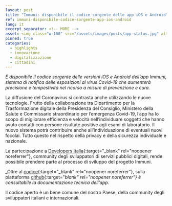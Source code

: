 ```yaml
---
layout: post
title: "Immuni: disponibile il codice sorgente delle app iOS e Android"
ref: immuni-disponibile-codice-sorgente-app-ios-android
lang: it
excerpt_separator: <!-- MORE -->
asset: <img class="w-100" src="/assets/images/posts/app-status.jpg" alt="Immuni disponibile il codice sorgente"/>
pinned: true
categories:
  - highlights
  - innovazione
  - digitalizzazione
  - cittadini
---
```


_È disponibile il codice sorgente delle versioni iOS e Android dell’app Immuni, sistema di notifica delle esposizioni al virus Covid-19 che aumenterà precisione e tempestività nel ricorso a misure di prevenzione e cura._

<!-- MORE -->

La diffusione del Coronavirus si contrasta anche utilizzando le nuove tecnologie. Frutto della collaborazione tra Dipartimento per la Trasformazione digitale della Presidenza del Consiglio, Ministero della Salute e Commissario straordinario per l’emergenza Covid-19, l’app ha lo scopo di migliorare efficienza e  velocità nell’individuare soggetti che hanno avuto contatti con persone risultate positive agli esami di laboratorio. Il nuovo sistema potrà contribuire anche all’individuazione di eventuali nuovi focolai. Tutto questo nel rispetto della privacy e della sicurezza individuale e nazionale.


La partecipazione a [Developers Italia](http://developers.italia.it/){:target="_blank" rel="noopener noreferrer"}, community degli sviluppatori di servizi pubblici digitali, rende possibile prendere parte al processo di sviluppo del progetto Immuni.


_Oltre al [codice](https://github.com/immuni-app){:target="_blank" rel="noopener noreferrer"}, sulla piattaforma [github](https://github.com/immuni-app){:target="_blank" rel="noopener noreferrer"} è consultabile la documentazione tecnica dell’app._


Il codice aperto è un bene comune  del nostro Paese, della community degli sviluppatori italiani e internazionali.

